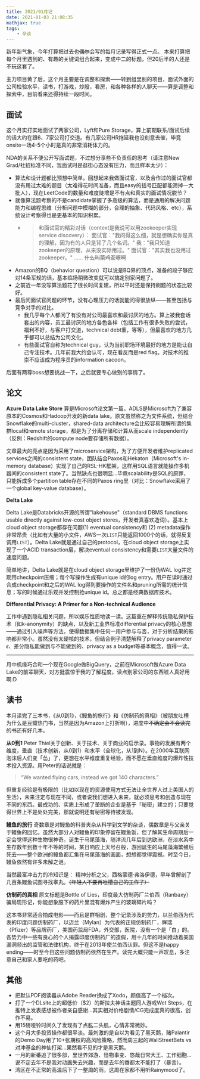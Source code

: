 ```yaml
---
title: 2021/01月记
date: 2021-01-03 21:08:35
mathjax: true
tags:
	- 杂谈
---
```


新年新气象，今年打算把过去也~~偶尔~~会写的每月记录写得正式一点。
本来打算把每个月里遇到的、有趣的关键词组合起来，变成中二的标题，但20后半的人还是不玩这套了。

<!-- more -->

主力项目黄了后，这个月主要是在调整和探索——转到组里别的项目，面试外面的公司检验水平，读书，打游戏，炒股，看房，和各种各样的人聊天——算是调整和探索中，目前看来还得持续一段时间。

## 面试

这个月实打实地面试了两家公司，Lyft和Pure Storage，算上前期联系/面试后续的话大约在跟6、7家公司打交道。有几家公司HR拖延我也没刻意去催，毕竟onsite一场4-5个小时是真的非常消耗体力的。

NDA的关系不便公开写面试题，不过想分享些不负责任的思考（请注意New Grad/社招标准不同，我面试时是逛街心态没有压力，而且样本太少）：
- 算法和设计题都比预想中简单。回想起来我做面试官，以及合作过的面试官都没有用过太难的题目（太难得花时间准备，而且easy的括号匹配都能筛掉一大批人），现在LeetCode的数量和难度陡增是不有点和真实的面试情况脱节？
- 就像算法题考察的不是candidate掌握了多高级的算法，而是通用的解决问题能力和编程思维（分析问题中模糊的部分，合理的抽象、代码风格、etc），系统设计考察得也是更基本的知识积累。
  - > 和面试官的精彩对话（context是我说可以用zookeeper实现service discovery）：
    > 面试官："我问得这么细，就是想确实你是真的理解，因为有的人只是背了几个名词。"
    > 我："我只知道zookeeper的原理，从来没实际用过。"
    > 面试官："其实我也没用过zookeeper。"
    > ......
    > ~~什么叫菜鸡互啄啊~~
- Amazon的BQ（behavior question）可以说是BQ界的顶点，准备的段子够应对14条军规的话，基本临场稍微改变就可以搞定别家问题了。
- 之前近一年没写算法题花了很长时间复建，所以平时还是保持刷题的状态比较好。
- 最后问面试官问题的环节，没有心理压力的话就能问得很放纵——甚至包括与竞争对手的对比。
  - 我几乎每个人都问了有没有对公司最喜欢和最讨厌的地方。算上被我套话套出的内容，员工最讨厌的地方各色各样（包括工作有很多失败的尝试，福利不好，与客户打交道，technical debt重，等等），但最喜欢的地方几乎都可以总结为公司文化。
  - 有些面试官自称为technical guy，认为当前职场环境最好的地方是能让自己专注技术。几年前我大约会认可，现在看反而是red flag。对技术的推崇不应该成为程序员的information cacoon。

后面有两尊boss想要挑战一下，之后就要专心做别的事情了。

## 论文

**Azure Data Lake Store**
算是Microsoft论文第一篇。ADLS是Microsoft为了兼容原本的Cosmos和Hadoop开发的新data lake。原文虽然称之为文件系统，但结合Snowflake的multi-cluster，shared-data architecture会比较容易理解所谓的集群local和remote storage，都是为了分离存储和计算从而scale independently（反例：Redshift的compute node要存储所有数据）。

文章最大的亮点是因为采用了microservice架构，为了方便开发者维护replicated services之间的consistent state，团队结合Paxos和Hekaton（Microsoft's in-memory database）实现了自己的RSL-HK框架，这样用SQL语言就能操作多机器间的consistent state了。当然缺点也很明显…毕竟scalability是SQL的原罪，只能拆成多个partition table存在不同的Paxos ring里（对比：Snowflake采用了一个global key-value database）。

**Delta Lake**

Delta Lake是Databricks开源的所谓"lakehouse"（standard DBMS functions usable directly against low-cost object stores，开发者真喜欢造词）。基本上cloud object storage都存在问题(1) eventual consistency和 (2) metadata操作非常昂贵（比如有大量的小文件，AWS一次`LIST`只能返回1000个的话，就得反复调用`LIST`）。Delta Lake就是通过自己的protocol，在cloud object storage上实现了一个ACID transaction层，解决eventual consistency和需要`LIST`大量文件的速度问题。

简单地讲，Delta Lake就是在cloud object storage里维护了一份伪WAL log并定期用checkpoint压缩；每个写操作生成有unique id的log entry。用户在读时通过合成checkpoint和之后的WAL log得到要操作的文件名和pruning所需的统计信息；写的时候通过乐观并发控制抢unique id。总之都是经典数据库技术。

**Differential Privacy: A Primer for a Non-technical Audience**

工作中遇到隐私相关问题，所以娱乐性质地读一读。这篇重在解释传统隐私保护技术（如k-anonymity）的缺点，以及新工业界标准differential privacy的核心思想——通过引入噪声等方法，使得数据集中任何一用户参与与否，对于分析结果的影响都非常小。虽然没有太硬核的技术，但结合例子清楚解释了privacy parameter $\epsilon$、差分隐私能做到与不能做到的、privacy as a budget等基本概念，值得一读。

---
月中机缘巧合和一个现在Google做BigQuery，之前在Microsoft做Azure Data Lake的前辈聊天，对方挺震惊于我的了解程度，读点别家公司的东西唬人真好用啊:D

## 读书

本月读完了三本书，《从0到1》，《鳗鱼的旅行》和《仿制药的真相》（被朋友吐槽为什么是豆瓣热门书，当然是因为Amazon上打折啊），进度中~~不确定会不会读完~~的书还有好几本。

**从0到1** 
Peter Thiel关于创新、关于技术、关于商业的启示录。事物的发展有两个维度，垂直（技术创新，从0到1）和水平（全球化，从1到N）。在2000年互联网泡沫后人们变「怂」了，更想在水平维度重复经验，而不愿在垂直维度的爆炸性技术投入资源。用Peter的话说就是：

> “We wanted flying cars, instead we got 140 characters.”

但重复经验是有极限的（比如以现在的资源使用方式无法让全世界人过上美国人的生活），未来注定与现在不同，或者说我们想进入未来，就必须思考和创造与现在不同的东西。最成功的、实质上形成了垄断的企业是基于「秘密」建立的；只要觉得世界上不是处处完美，那就说明还有秘密等待被发现。

**鳗鱼的旅行**
奇数章是对鳗鱼的科普夹杂从科学到文学的杂谈，偶数章是与父亲关于鳗鱼的回忆。虽然大部分人对鳗鱼的印象停留在鳗鱼饭，但了解其生命周期后一定会觉得这种生物很神奇。诞生于马尾藻海，随洋流几年后到达欧洲，在淡水系中生存数年到数十年不等的时间，某日响应上天号召般，游回诞生的马尾藻海繁殖后死去——整个欧洲的鳗鱼都汇集在马尾藻海的画面，想想都觉得震撼。时至今日，鳗鱼依然有许多未解之谜。

当然最富冲击力的冷知识是：
精神分析之父，西格蒙德·弗洛伊德，早年曾解剖了几百条鳗鱼试图寻找睾丸。~~（年轻人不要再吐槽自己的工作了）~~

**仿制药的真相**
原文标题是Bottle of Lies，印度最大仿制药厂兰伯西（Ranbaxy）骗局现形记，你能想象服下的药片里混有爆炸产生的玻璃碎片吗？

这本书非常适合拍成电影——而且是群相剧，整个记录涉及的势力，以兰伯西为代表的印度问题仿制药厂，以迈兰（Mylan）为代表的正规仿制药厂，辉瑞（Pfizer）等品牌药厂，美国药监局FDA，外交部，医院，没有一个是「白」的。各势力中一些有良心的个人揭露印度仿制药厂的造假，用十几年的时间推动着美国漏洞频出的监管和法律机构，终于在2013年使兰伯西认罪。但这不是happy ending——时至今日这些问题仿制药依然在生产。读完大概只能一声叹息，多注意自己和家人要吃的药吧。


## 其他

- 把默认PDF阅读器从Adobe Reader换成了Xodo，颜值高了一个档次。
- 打了一个DLsite上的超低价（$2）的斯拉夫神话主题同人游戏Wet Steps，在推特上发表感想被作者亲自感谢…其实相对价格剧情/CG完成度真的很高，创作不易。
- 用15磅哑铃时间久了发现有了点肱二头肌，心情非常微妙。
- 这个月大多投资操作都很平淡。最刺激的是自以为看见了黑天鹅，赌Palantir的Demo Day用了10+张期权的高风险策略，然而周三起的WallStreetBets vs对冲基金的神仙打架…果然看不见的才是黑天鹅。
- 一月的新番追了很多部，里世界郊游、怪物事变、悠哉日常大王、工作细胞…说不定去年不是我对动画失去兴趣，而是去年的番都太不能打了（暴言）。
- 湾区在不正常的高温后下了一整周的雨，这周在家都不用听Rainymood了。
